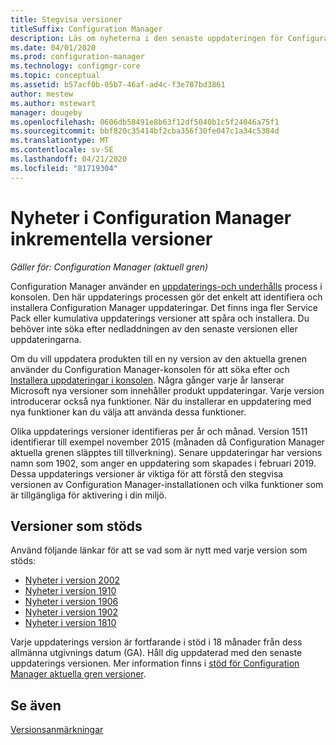 ```yaml
---
title: Stegvisa versioner
titleSuffix: Configuration Manager
description: Läs om nyheterna i den senaste uppdateringen för Configuration Manager.
ms.date: 04/01/2020
ms.prod: configuration-manager
ms.technology: configmgr-core
ms.topic: conceptual
ms.assetid: b57acf0b-05b7-46af-ad4c-f3e707bd3861
author: mestew
ms.author: mstewart
manager: dougeby
ms.openlocfilehash: 0606db58491e8b63f12df5040b1c5f24046a75f1
ms.sourcegitcommit: bbf820c35414bf2cba356f30fe047c1a34c5384d
ms.translationtype: MT
ms.contentlocale: sv-SE
ms.lasthandoff: 04/21/2020
ms.locfileid: "81719304"
---
```

# <a name="whats-new-in-configuration-manager-incremental-versions"></a>Nyheter i Configuration Manager inkrementella versioner

*Gäller för: Configuration Manager (aktuell gren)*

Configuration Manager använder en [uppdaterings-och underhålls](../../servers/manage/updates.md) process i konsolen. Den här uppdaterings processen gör det enkelt att identifiera och installera Configuration Manager uppdateringar. Det finns inga fler Service Pack eller kumulativa uppdaterings versioner att spåra och installera. Du behöver inte söka efter nedladdningen av den senaste versionen eller uppdateringarna.

Om du vill uppdatera produkten till en ny version av den aktuella grenen använder du Configuration Manager-konsolen för att söka efter och [Installera uppdateringar i konsolen](../../servers/manage/install-in-console-updates.md). Några gånger varje år lanserar Microsoft nya versioner som innehåller produkt uppdateringar. Varje version introducerar också nya funktioner. När du installerar en uppdatering med nya funktioner kan du välja att använda dessa funktioner.

Olika uppdaterings versioner identifieras per år och månad. Version 1511 identifierar till exempel november 2015 (månaden då Configuration Manager aktuella grenen släpptes till tillverkning). Senare uppdateringar har versions namn som 1902, som anger en uppdatering som skapades i februari 2019. Dessa uppdaterings versioner är viktiga för att förstå den stegvisa versionen av Configuration Manager-installationen och vilka funktioner som är tillgängliga för aktivering i din miljö.

## <a name="supported-versions"></a>Versioner som stöds

Använd följande länkar för att se vad som är nytt med varje version som stöds:

- [Nyheter i version 2002](whats-new-in-version-2002.md)  
- [Nyheter i version 1910](whats-new-in-version-1910.md)  
- [Nyheter i version 1906](whats-new-in-version-1906.md)  
- [Nyheter i version 1902](whats-new-in-version-1902.md)  
- [Nyheter i version 1810](whats-new-in-version-1810.md)  

Varje uppdaterings version är fortfarande i stöd i 18 månader från dess allmänna utgivnings datum (GA).  Håll dig uppdaterad med den senaste uppdaterings versionen. Mer information finns i [stöd för Configuration Manager aktuella gren versioner](../../servers/manage/current-branch-versions-supported.md).  

## <a name="see-also"></a>Se även

[Versionsanmärkningar](../../servers/deploy/install/release-notes.md)
